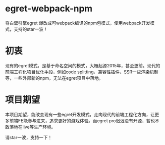 # egret-webpack-npm
将白鹭引擎egret 爆改成可webpack编译的npm包模式，使用webpack开发模式，支持的star一波！

# 初衷
现有的egret模式，是基于命名空间的模式，大概起源2015年，甚至更前。现代的前端工程化项目优化手段，例如code splitting，兼容性插件，SSR一些渲染机制等，一些外部新的npm，无法在egret项目中落地。

# 项目期望
本项目期望，能改变现有一些egret开发模式，走向现代的前端工程化方向，让更多前端FE能参与进来，追求更好的游戏体验。而egret pro迟迟没有开源，暂也不敢落地在live等生产环境。  

请star一波，支持一下！
